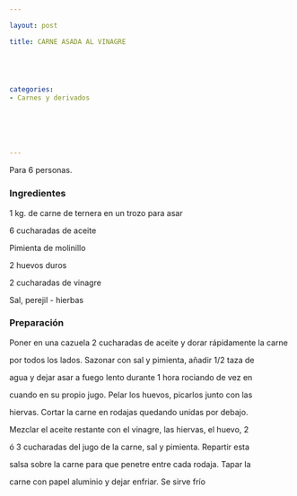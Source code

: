 ```yaml
---

layout: post

title: CARNE ASADA AL VINAGRE





categories:
- Carnes y derivados






---
```


Para 6 personas.

<h3>Ingredientes</h3>

1 kg. de carne de ternera en un trozo para asar

6 cucharadas de aceite

Pimienta de molinillo

2 huevos duros

2 cucharadas de vinagre

Sal, perejil - hierbas

<h3>Preparación</h3>

Poner en una cazuela 2 cucharadas de aceite y dorar rápidamente la carne

por todos los lados. Sazonar con sal y pimienta, añadir 1/2 taza de

agua y dejar asar a fuego lento durante 1 hora rociando de vez en

cuando en su propio jugo. Pelar los huevos, picarlos junto con las

hiervas. Cortar la carne en rodajas quedando unidas por debajo.

Mezclar el aceite restante con el vinagre, las hiervas, el huevo, 2

ó 3 cucharadas del jugo de la carne, sal y pimienta. Repartir esta

salsa sobre la carne para que penetre entre cada rodaja. Tapar la

carne con papel aluminio y dejar enfriar. Se sirve frío